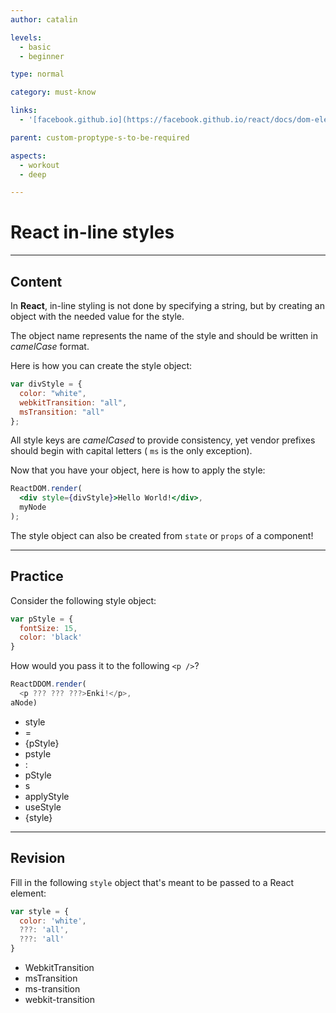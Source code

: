 ```yaml
---
author: catalin

levels:
  - basic
  - beginner

type: normal

category: must-know

links:
  - '[facebook.github.io](https://facebook.github.io/react/docs/dom-elements.html#style){website}'

parent: custom-proptype-s-to-be-required

aspects:
  - workout
  - deep

---
```

# React in-line styles

---
## Content

In **React**, in-line styling is not done by specifying a string, but by creating an object with the needed value for the style.

The object name represents the name of the style and should be written in *camelCase* format.

Here is how you can create the style object:

```jsx
var divStyle = {
  color: "white",
  webkitTransition: "all",
  msTransition: "all"
};
```

All style keys are *camelCased* to provide consistency, yet vendor prefixes should begin with capital letters ( `ms` is the only exception).

Now that you have your object, here is how to apply the style:

```jsx
ReactDOM.render(
  <div style={divStyle}>Hello World!</div>,
  myNode
);
```

The style object can also be created from `state` or `props` of a component!

---
## Practice

Consider the following style object:

```javascript
var pStyle = {
  fontSize: 15,
  color: 'black'
}
```

How would you pass it to the following `<p />`?

```javascript
ReactDDOM.render(
  <p ??? ??? ???>Enki!</p>,
aNode)
```

* style
* =
* {pStyle}
* pstyle
* :
* pStyle
* s
* applyStyle
* useStyle
* {style}

---
## Revision

Fill in the following `style` object that's meant to be passed to a React element:

```javascript
var style = {
  color: 'white',
  ???: 'all',
  ???: 'all'
}
```

* WebkitTransition
* msTransition
* ms-transition
* webkit-transition

